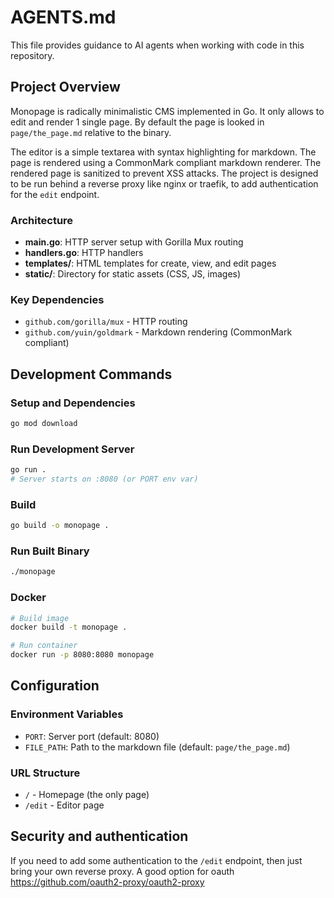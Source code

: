 # AGENTS.md

This file provides guidance to AI agents when working with code in this repository.

## Project Overview

Monopage is radically minimalistic CMS implemented in Go. It only allows to edit and render 1 single page.
By default the page is looked in `page/the_page.md` relative to the binary.

The editor is a simple textarea with syntax highlighting for markdown. 
The page is rendered using a CommonMark compliant markdown renderer.
The rendered page is sanitized to prevent XSS attacks.
The project is designed to be run behind a reverse proxy like nginx or traefik, to add authentication for the `edit` endpoint.

### Architecture

- **main.go**: HTTP server setup with Gorilla Mux routing
- **handlers.go**: HTTP handlers
- **templates/**: HTML templates for create, view, and edit pages
- **static/**: Directory for static assets (CSS, JS, images)

### Key Dependencies

- `github.com/gorilla/mux` - HTTP routing
- `github.com/yuin/goldmark` - Markdown rendering (CommonMark compliant)

## Development Commands

### Setup and Dependencies

```bash
go mod download
```

### Run Development Server

```bash
go run .
# Server starts on :8080 (or PORT env var)
```

### Build

```bash
go build -o monopage .
```

### Run Built Binary

```bash
./monopage
```

### Docker

```bash
# Build image
docker build -t monopage .

# Run container
docker run -p 8080:8080 monopage
```

## Configuration

### Environment Variables

- `PORT`: Server port (default: 8080)
- `FILE_PATH`: Path to the markdown file (default: `page/the_page.md`)

### URL Structure

- `/` - Homepage (the only page)
- `/edit` - Editor page

## Security and authentication

If you need to add some authentication to the `/edit` endpoint, then just bring your own reverse proxy.
A good option for oauth https://github.com/oauth2-proxy/oauth2-proxy
